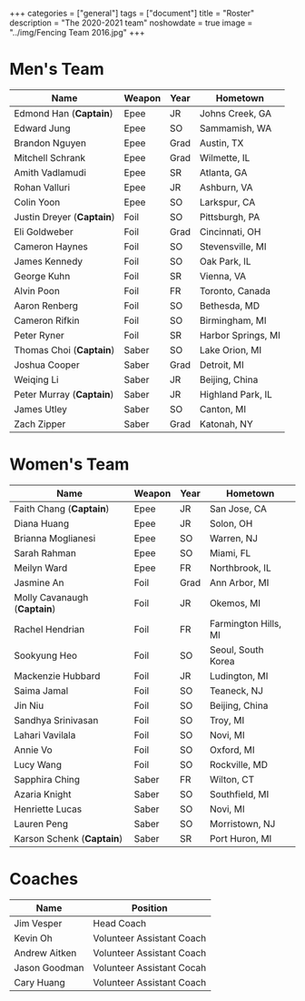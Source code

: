 +++
categories = ["general"]
tags = ["document"]
title = "Roster"
description = "The 2020-2021 team"
noshowdate = true
image = "../img/Fencing Team 2016.jpg"
+++

# Men's Team

| Name                          | Weapon                        | Year      | Hometown               |
|-------------------------------|-------------------------------|-----------|------------------------|
| Edmond Han (**Captain**)      | Epee                          | JR        | Johns Creek, GA        |
| Edward Jung                   | Epee                          | SO        | Sammamish, WA          |
| Brandon Nguyen                | Epee                          | Grad      | Austin, TX             |
| Mitchell Schrank              | Epee                          | Grad      | Wilmette, IL           |
| Amith Vadlamudi               | Epee                          | SR        | Atlanta, GA            |
| Rohan Valluri                 | Epee                          | JR        | Ashburn, VA            |
| Colin Yoon                    | Epee                          | SO        | Larkspur, CA           |
| Justin Dreyer (**Captain**)   | Foil                          | SO        | Pittsburgh, PA         |
| Eli Goldweber                 | Foil                          | Grad      | Cincinnati, OH         |
| Cameron Haynes                | Foil                          | SO        | Stevensville, MI       |
| James Kennedy                 | Foil                          | SO        | Oak Park, IL           |
| George Kuhn                   | Foil                          | SR        | Vienna, VA             |
| Alvin Poon                    | Foil                          | FR        | Toronto, Canada        |
| Aaron Renberg                 | Foil                          | SO        | Bethesda, MD           |
| Cameron Rifkin                | Foil                          | SO        | Birmingham, MI         |
| Peter Ryner                   | Foil                          | SR        | Harbor Springs, MI     |
| Thomas Choi (**Captain**)     | Saber                         | SO        | Lake Orion, MI         |
| Joshua Cooper                 | Saber                         | Grad      | Detroit, MI            |
| Weiqing Li                    | Saber                         | JR        | Beijing, China         |
| Peter Murray (**Captain**)    | Saber                         | JR        | Highland Park, IL      |
| James Utley                   | Saber                         | SO        | Canton, MI             |
| Zach Zipper                   | Saber                         | Grad      | Katonah, NY            |


# Women's Team

| Name                          | Weapon                        | Year      | Hometown               |
|-------------------------------|-------------------------------|-----------|------------------------|
| Faith Chang (**Captain**)     | Epee                          | JR        | San Jose, CA           |
| Diana Huang                   | Epee                          | JR        | Solon, OH              |
| Brianna Moglianesi            | Epee                          | SO        | Warren, NJ             |
| Sarah Rahman                  | Epee                          | SO        | Miami, FL              |
| Meilyn Ward                   | Epee                          | FR        | Northbrook, IL         |
| Jasmine An                    | Foil                          | Grad      | Ann Arbor, MI          |
| Molly Cavanaugh (**Captain**) | Foil                          | JR        | Okemos, MI             |
| Rachel Hendrian               | Foil                          | FR        | Farmington Hills, MI   |
| Sookyung Heo                  | Foil                          | SO        | Seoul, South Korea     |
| Mackenzie Hubbard             | Foil                          | JR        | Ludington, MI          |
| Saima Jamal                   | Foil                          | SO        | Teaneck, NJ            |
| Jin Niu                       | Foil                          | SO        | Beijing, China         |
| Sandhya Srinivasan            | Foil                          | SO        | Troy, MI               |
| Lahari Vavilala               | Foil                          | SO        | Novi, MI               |
| Annie Vo                      | Foil                          | SO        | Oxford, MI             |
| Lucy Wang                     | Foil                          | SO        | Rockville, MD          |
| Sapphira Ching                | Saber                         | FR        | Wilton, CT             |
| Azaria Knight                 | Saber                         | SO        | Southfield, MI         |
| Henriette Lucas               | Saber                         | SO        | Novi, MI               |
| Lauren Peng                   | Saber                         | SO        | Morristown, NJ         |
| Karson Schenk (**Captain**)   | Saber                         | SR        | Port Huron, MI         |

# Coaches
| Name             | Position                  |
|------------------|---------------------------|
| Jim Vesper       | Head Coach                |
| Kevin Oh         | Volunteer Assistant Coach |
| Andrew Aitken    | Volunteer Assistant Coach |
| Jason Goodman    | Volunteer Assistant Cocah |
| Cary Huang       | Volunteer Assistant Coach |
